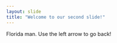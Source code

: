 ```yaml
---
layout: slide
title: "Welcome to our second slide!"
---
```

Florida man.
Use the left arrow to go back!
